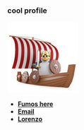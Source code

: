 <h3>cool profile</h3>

<img src="assets/Penguin473.jpg" alt="penguin">

- <a href="https://dsc.gg/fumos"><b>Fumos here</b></a>
- <a href="mailto:hyduez@pm.me"><b>Email</b></a>
- <a href="https://hyduez.github.io/Hyduez/"><b>Lorenzo</b></a>
